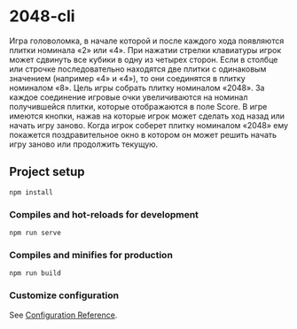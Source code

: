 # 2048-cli  
Игра головоломка, в начале которой и после каждого хода появляются плитки номинала «2» или «4». При нажатии стрелки клавиатуры игрок может сдвинуть все кубики в одну из четырех сторон. Если в столбце или строчке последовательно находятся две плитки с одинаковым значением (например «4» и «4»), то они соединятся в плитку номиналом «8». Цель игры собрать плитку номиналом «2048». За каждое соединение игровые очки увеличиваются на номинал получившейся плитки, которые отображаются в поле Score. В игре имеются кнопки, нажав на которые игрок может сделать ход назад или начать игру заново. Когда игрок соберет плитку номиналом «2048» ему покажется поздравительное окно в котором он может решить начать игру заново или продолжить текущую.
## Project setup
```
npm install
```

### Compiles and hot-reloads for development
```
npm run serve
```

### Compiles and minifies for production
```
npm run build
```

### Customize configuration
See [Configuration Reference](https://cli.vuejs.org/config/).
